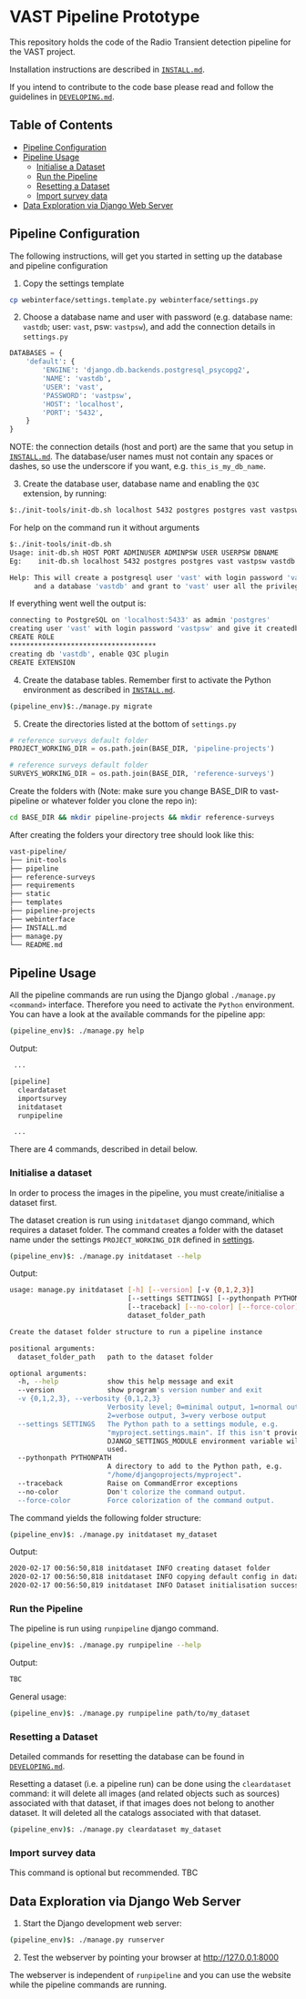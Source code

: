 # VAST Pipeline Prototype
This repository holds the code of the Radio Transient detection pipeline for the VAST project.

Installation instructions are described in [`INSTALL.md`](./INSTALL.md).

If you intend to contribute to the code base please read and follow the guidelines in [`DEVELOPING.md`](./DEVELOPING.md).

## Table of Contents

- [Pipeline Configuration](##pipeline-configuration)
- [Pipeline Usage](##pipeline-usage)
	- [Initialise a Dataset](###initialise-a-dataset)
	- [Run the Pipeline](###run-the-pipeline)
	- [Resetting a Dataset](###resetting-a-dataset)
	- [Import survey data](###import-survey-data)
- [Data Exploration via Django Web Server](##data-exploration-via-django-web-server)

## Pipeline Configuration
The following instructions, will get you started in setting up the database and pipeline configuration
1. Copy the settings template

```bash
cp webinterface/settings.template.py webinterface/settings.py
```

2. Choose a database name and user with password (e.g. database name: `vastdb`; user: `vast`, psw: `vastpsw`), and add the connection details in `settings.py`

```Python
DATABASES = {
    'default': {
        'ENGINE': 'django.db.backends.postgresql_psycopg2',
        'NAME': 'vastdb',
        'USER': 'vast',
        'PASSWORD': 'vastpsw',
        'HOST': 'localhost',
        'PORT': '5432',
    }
}
```

NOTE: the connection details (host and port) are the same that you setup in [`INSTALL.md`](./INSTALL.md). The database/user names must not contain any spaces or dashes, so use the underscore if you want, e.g. `this_is_my_db_name`.

3. Create the database user, database name and enabling the `Q3C` extension, by running:

```bash
$:./init-tools/init-db.sh localhost 5432 postgres postgres vast vastpsw vastdb
```

  For help on the command run it without arguments

```bash
$:./init-tools/init-db.sh
Usage: init-db.sh HOST PORT ADMINUSER ADMINPSW USER USERPSW DBNAME
Eg:    init-db.sh localhost 5432 postgres postgres vast vastpsw vastdb

Help: This will create a postgresql user 'vast' with login password 'vastpsw'
      and a database 'vastdb' and grant to 'vast' user all the privileges to 'vastdb'
```

  If everything went well the output is:

```bash
connecting to PostgreSQL on 'localhost:5433' as admin 'postgres'
creating user 'vast' with login password 'vastpsw' and give it createdb privileges
CREATE ROLE
************************************
creating db 'vastdb', enable Q3C plugin
CREATE EXTENSION
```

4. Create the database tables. Remember first to activate the Python environment as described in [`INSTALL.md`](./INSTALL.md).

```bash
(pipeline_env)$:./manage.py migrate
```

5. Create the directories listed at the bottom of `settings.py`

```Python
# reference surveys default folder
PROJECT_WORKING_DIR = os.path.join(BASE_DIR, 'pipeline-projects')

# reference surveys default folder
SURVEYS_WORKING_DIR = os.path.join(BASE_DIR, 'reference-surveys')
```

Create the folders with (Note: make sure you change BASE_DIR to vast-pipeline or whatever folder you clone the repo in):

```bash
cd BASE_DIR && mkdir pipeline-projects && mkdir reference-surveys
```

After creating the folders your directory tree should look like this:

```bash
vast-pipeline/
├── init-tools
├── pipeline
├── reference-surveys
├── requirements
├── static
├── templates
├── pipeline-projects
├── webinterface
├── INSTALL.md
├── manage.py
└── README.md
```

## Pipeline Usage
All the pipeline commands are run using the Django global `./manage.py <command>` interface. Therefore you need to activate the `Python` environment. You can have a look at the available commands for the pipeline app:

```bash
(pipeline_env)$: ./manage.py help
```

Output:

```bash
 ...

[pipeline]
  cleardataset
  importsurvey
  initdataset
  runpipeline

 ...
```

There are 4 commands, described in detail below.

### Initialise a dataset
In order to process the images in the pipeline, you must create/initialise a dataset first.

The dataset creation is run using `initdataset` django command, which requires a dataset folder. The command creates a folder with the dataset name under the settings
`PROJECT_WORKING_DIR` defined in [settings](./webinterface/settings.template.py).

```bash
(pipeline_env)$: ./manage.py initdataset --help
```

Output:

```bash
usage: manage.py initdataset [-h] [--version] [-v {0,1,2,3}]
                             [--settings SETTINGS] [--pythonpath PYTHONPATH]
                             [--traceback] [--no-color] [--force-color]
                             dataset_folder_path

Create the dataset folder structure to run a pipeline instance

positional arguments:
  dataset_folder_path   path to the dataset folder

optional arguments:
  -h, --help            show this help message and exit
  --version             show program's version number and exit
  -v {0,1,2,3}, --verbosity {0,1,2,3}
                        Verbosity level; 0=minimal output, 1=normal output,
                        2=verbose output, 3=very verbose output
  --settings SETTINGS   The Python path to a settings module, e.g.
                        "myproject.settings.main". If this isn't provided, the
                        DJANGO_SETTINGS_MODULE environment variable will be
                        used.
  --pythonpath PYTHONPATH
                        A directory to add to the Python path, e.g.
                        "/home/djangoprojects/myproject".
  --traceback           Raise on CommandError exceptions
  --no-color            Don't colorize the command output.
  --force-color         Force colorization of the command output.
```

The command yields the following folder structure:

```bash
(pipeline_env)$: ./manage.py initdataset my_dataset
```

Output:

```bash
2020-02-17 00:56:50,818 initdataset INFO creating dataset folder
2020-02-17 00:56:50,818 initdataset INFO copying default config in dataset folder
2020-02-17 00:56:50,819 initdataset INFO Dataset initialisation successful! Please modify the "config.py"

```

### Run the Pipeline
The pipeline is run using `runpipeline` django command.

```bash
(pipeline_env)$: ./manage.py runpipeline --help
```

Output:
```bash
TBC
```

General usage:
```bash
(pipeline_env)$: ./manage.py runpipeline path/to/my_dataset
```

### Resetting a Dataset

Detailed commands for resetting the database can be found in [`DEVELOPING.md`](./DEVELOPING.md).

Resetting a dataset (i.e. a pipeline run) can be done using the `cleardataset` command: it will delete all images (and related objects such as sources) associated with that dataset, if that images does not belong to another dataset. It will deleted all the catalogs associated with that dataset.
```bash
(pipeline_env)$: ./manage.py cleardataset my_dataset
```

### Import survey data

This command is optional but recommended. TBC


## Data Exploration via Django Web Server

1. Start the Django development web server:

```bash
(pipeline_env)$: ./manage.py runserver
```

2. Test the webserver by pointing your browser at http://127.0.0.1:8000

The webserver is independent of `runpipeline` and you can use the website while the pipeline commands are running.
